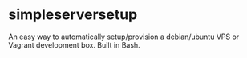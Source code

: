 simpleserversetup
=================

An easy way to automatically setup/provision a debian/ubuntu VPS or Vagrant development box. Built in Bash.
